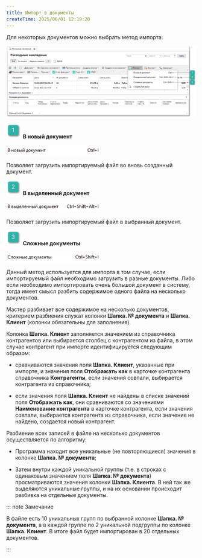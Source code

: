 ```yaml
---
title: Импорт в документы
createTime: 2025/06/01 12:19:20
---
```

Для некоторых документов можно выбрать метод импорта:

![](../../../assets/work/two/421.png)

![](../../../assets/work/two/006.png) **В новый документ**

![](../../../assets/work/two/422.png)

Позволяет загрузить импортируемый файл во вновь созданный документ.

![](../../../assets/work/two/008.png) **В выделенный документ**

![](../../../assets/work/two/423.png)

Позволяет загрузить импортируемый файл в выбранный документ.

![](../../../assets/work/two/009.png) **Сложные документы**

![](../../../assets/work/two/424.png)

Данный метод используется для импорта в том случае, если импортируемый файл необходимо загрузить в разные документы. Либо если необходимо импортировать очень большой документ в систему, тогда имеет смысл разбить содержимое одного файла на несколько документов.

Мастер разбивает все содержимое на несколько документов, критерием разбиения служат колонки **Шапка. № документа** и **Шапка. Клиент** (колонки обязательны для заполнения).

Колонка **Шапка. Клиент** заполняется значением из справочника контрагентов или выбирается столбец с контрагентом из файла, в этом случае контрагент при импорте идентифицируется следующим образом:

- сравниваются значения поля **Шапка. Клиент**, указанные при импорте, и значения поля **Отображать как** в карточке контрагента справочника **Контрагенты**, если значения совпали, выбирается контрагента из справочника;

- если значения поля **Шапка. Клиент** не найдены в списке значений поля **Отображать как**, они сравниваются со значениями **Наименование контрагента** в карточке контрагента, если значения совпали, выбирается контрагента из справочника, если значение не найдено, создается новый контрагент.

Разбиение всех записей в файле на несколько документов осуществляется по алгоритму:

- Программа находит все уникальные (не повторяющиеся) значения в колонке **Шапка. № документа**;

- Затем внутри каждой уникальной группы (т.е. в строках с одинаковым значением поля **Шапка. № документа**) просматриваются значения колонки **Шапка. Клиента**. В ней так же выделяются уникальные группы, и на их основании происходит разбивка на отдельные документы.

::: note Замечание

В файле есть 10 уникальных групп по выбранной колонке **Шапка. № документа**, а в каждой группе по 2 уникальной подгруппы по колонке **Шапка. Клиент**. В итоге файл будет импортирован в 20 отдельных документов.

:::